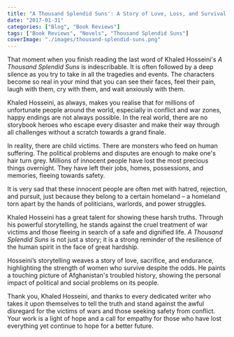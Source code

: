 ```yaml
---
title: "A Thousand Splendid Suns': A Story of Love, Loss, and Survival in War-Torn Afghanistan"
date: "2017-01-31"
categories: ["Blog", "Book Reviews"]
tags: ["Book Reviews", "Novels", "Thousand Splendid Suns"]
coverImage: "./images/thousand-splendid-suns.png"
---
```


That moment when you finish reading the last word of Khaled Hosseini's _A Thousand Splendid Suns_ is indescribable. It is often followed by a deep silence as you try to take in all the tragedies and events. The characters become so real in your mind that you can see their faces, feel their pain, laugh with them, cry with them, and wait anxiously with them.

Khaled Hosseini, as always, makes you realise that for millions of unfortunate people around the world, especially in conflict and war zones, happy endings are not always possible. In the real world, there are no storybook heroes who escape every disaster and make their way through all challenges without a scratch towards a grand finale.

In reality, there are child victims. There are monsters who feed on human suffering. The political problems and disputes are enough to make one's hair turn grey. Millions of innocent people have lost the most precious things overnight. They have left their jobs, homes, possessions, and memories, fleeing towards safety.

It is very sad that these innocent people are often met with hatred, rejection, and pursuit, just because they belong to a certain homeland – a homeland torn apart by the hands of politicians, warlords, and power struggles.

Khaled Hosseini has a great talent for showing these harsh truths. Through his powerful storytelling, he stands against the cruel treatment of war victims and those fleeing in search of a safe and dignified life. _A Thousand Splendid Suns_ is not just a story; it is a strong reminder of the resilience of the human spirit in the face of great hardship.

Hosseini’s storytelling weaves a story of love, sacrifice, and endurance, highlighting the strength of women who survive despite the odds. He paints a touching picture of Afghanistan's troubled history, showing the personal impact of political and social problems on its people.

Thank you, Khaled Hosseini, and thanks to every dedicated writer who takes it upon themselves to tell the truth and stand against the awful disregard for the victims of wars and those seeking safety from conflict. Your work is a light of hope and a call for empathy for those who have lost everything yet continue to hope for a better future.
